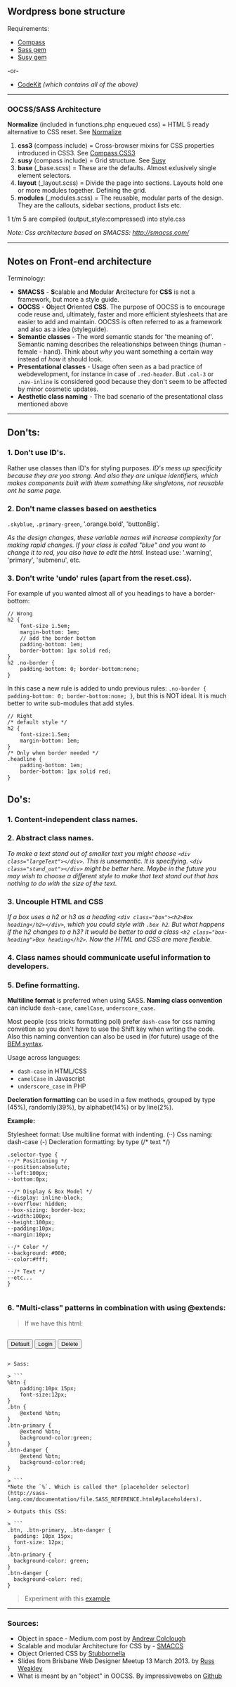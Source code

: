 ## Wordpress bone structure

Requirements: 
+ [Compass](http://compass-style.org/) 
+ [Sass gem](http://rubygems.org/gems/sass) 
+ [Susy gem](http://rubygems.org/search?utf8=%E2%9C%93&query=susy)  

-or-

+ [CodeKit](http://incident57.com/codekit/) *(which contains all of the above)*


------------
### OOCSS/SASS Architecture

**Normalize** (included in functions.php enqueued css) = HTML 5 ready alternative to CSS reset. See [Normalize](http://necolas.github.io/normalize.css/)

1. **css3** (compass include) = Cross-browser mixins for CSS properties introduced in CSS3. See [Compass CSS3](http://compass-style.org/reference/compass/css3/)
2. **susy** (compass include) = Grid structure. See [Susy](http://susy.oddbird.net/guides/#start-basic)
3. **base** (_base.scss) = These are the defaults. Almost exlusively single element selectors.
4. **layout** (_layout.scss) = Divide the page into sections. Layouts hold one or more modules together. Defining the grid. 
5. **modules** (_modules.scss) = The reusable, modular parts of the design. They are the callouts, sidebar sections, product lists etc.

1 t/m 5 are compiled (output_style:compressed) into style.css

*Note: Css architecture based on SMACSS: http://smacss.com/*

------

## Notes on Front-end architecture

Terminology:
- **SMACSS** - **S**calable and **M**odular **A**rcitecture for **CSS** is not a framework, but more a style guide. 
- **OOCSS** - **O**bject **O**riented **CSS**. The purpose of OOCSS is to encourage code reuse and, ultimately, faster and more efficient stylesheets that are easier to add and maintain. OOCSS is often referred to as a framework and also as a idea (styleguide).
- **Semantic classes** - The word semantic stands for 'the meaning of'. Semantic naming describes the releationships between things (human - female - hand). Think about _why_ you want something a certain way instead of _how_ it should look.
- **Presentational classes** - Usage often seen as a bad practice of webdevelopment, for instance in case of `.red-header`. But `.col-3` or `.nav-inline` is considered good because they don't seem to be affected by minor cosmetic updates.
- **Aesthetic class naming** - The bad scenario of the presentational class mentioned above

---

## Don'ts:

### 1. Don't use ID's. 

Rather use classes than ID's for styling purposes. 
*ID's mess up specificity because they are yoo strong. And also they are unique identifiers, which makes components built with them something like singletons, not reusable ont he same page.*

### 2. Don't name classes based on aesthetics 

`.skyblue`, `.primary-green`, '.orange.bold', 'buttonBig'. 

*As the design changes, these variable names will increase complexity for making rapid changes. If your class is called "blue" and you want to change it to red, you also have to edit the html.* 
Instead use: '.warning', 'primary', 'submenu', etc.

### 3. Don't write 'undo' rules (apart from the reset.css). 

For example uf you wanted almost all of you headings to have a border-bottom:

```
// Wrong
h2 {
	font-size 1.5em;
	margin-bottom: 1em;
	// add the border bottom
	padding-bottom: 1em;
	border-bottom: 1px solid red;
}
h2 .no-border { 
	padding-bottom: 0; border-bottom:none; 
}
```
In this case a new rule is added to undo previous rules: `.no-border { padding-bottom: 0; border-bottom:none; }`, but this is NOT ideal. It is much better to write sub-modules that add styles. 

```
// Right
/* default style */
h2 {
	font-size:1.5em;
	margin-bottom: 1em;
}
/* Only when border needed */
.headline {
	padding-bottom: 1em;
	border-bottom: 1px solid red;
}
```


## Do's:

### 1. Content-independent class names.

### 2. Abstract class names. 
*To make a text stand out of smaller text you might choose `<div class="largeText"></div>`. This is unsemantic. It is specifying. `<div class="stand_out"></div>` might be better here. Maybe in the future you may wish to choose a different style to make that text stand out that has nothing to do with the size of the text.*

### 3. Uncouple HTML and CSS 
*If a box uses a h2 or h3 as a heading `<div class="box"><h2>Box heading</h2></div>`, which you could style with `.box h2`. But what happens if the h2 changes to a h3? It would be better to add a class `<h2 class="box-heading">Box heading</h2>`. Now the HTML and CSS are more flexible.*

### 4. Class names should communicate useful information to developers.

### 5. Define formatting. 

**Multiline format** is preferred when using SASS. 
**Naming class convention** can include `dash-case`, `camelCase`, `underscore_case`. 

Most people (css tricks formatting poll) prefer `dash-case` for css naming convetion so you don't have to use the Shift key when writing the code. Also this naming convention can also be used in (for future) usage of the [BEM syntax](http://csswizardry.com/2013/01/mindbemding-getting-your-head-round-bem-syntax/).

Usage across languages:
- `dash-case` in HTML/CSS
- `camelCase` in Javascript
- `underscore_case` in PHP 

**Decleration formatting** can be used in a few methods, grouped by type (45%), randomly(39%), by alphabet(14%) or by line(2%). 


**Example:**

Stylesheet format: Use multiline format with indenting. (⋅⋅)
Css naming: dash-case (-)
Decleration formatting: by type (/* text */)


```
.selector-type {
⋅⋅/* Positioning */
⋅⋅position:absolute;
⋅⋅left:100px;
⋅⋅bottom:0px;

⋅⋅/* Display & Box Model */
⋅⋅display: inline-block;
⋅⋅overflow: hidden;
⋅⋅box-sizing: border-box;
⋅⋅width:100px;
⋅⋅height:100px;
⋅⋅padding:10px;
⋅⋅margin:10px;

⋅⋅/* Color */
⋅⋅background: #000;
⋅⋅color:#fff;

⋅⋅/* Text */
⋅⋅etc...
}


```

### 6. "Multi-class" patterns in combination with using @extends:

> If we have this html:

> ```
<button class="btn">Default</button>
<button class="btn-primary">Login</button>
<button class="btn-danger">Delete</button>
```

> Sass:

> ```
%btn {
    padding:10px 15px;
    font-size:12px;
}
.btn {
    @extend %btn;
}
.btn-primary {
    @extend %btn;
    background-color:green;
}
.btn-danger {
    @extend %btn;
    background-color:red;
}

> ```
*Note the `%`. Which is called the* [placeholder selector](http://sass-lang.com/documentation/file.SASS_REFERENCE.html#placeholders).

> Outputs this CSS:

> ```
.btn, .btn-primary, .btn-danger {
  padding: 10px 15px;
  font-size: 12px;
}
.btn-primary {
  background-color: green;
}
.btn-danger {
  background-color: red;
}
```
> Experiment with this [example](http://sassmeister.com/gist/7083618)


---

### Sources:

- Object in space - Medium.com post by [Andrew Colclough](https://medium.com/objects-in-space/f6f404727)
- Scalable and modular Architecture for CSS by - [SMACCS](http://smacss.com/)
- Object Oriented CSS by [Stubbornella](https://github.com/stubbornella/oocss/wiki)
- Slides from Brisbane Web Designer Meetup 13 March 2013. by [Russ Weakley](http://www.slideshare.net/maxdesign/css-oocss-and-smacss)
- What is meant by an "object" in OOCSS. By impressivewebs on [Github](https://github.com/stubbornella/oocss/wiki/FAQ) 



